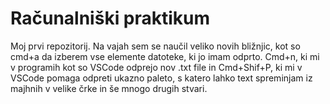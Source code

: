 # Računalniški praktikum
Moj prvi repozitorij. Na vajah sem se naučil veliko novih bližnjic, kot so cmd+a da izberem vse elemente datoteke, ki jo imam odprto. Cmd+n, ki mi v programih kot so VSCode odprejo nov .txt file in Cmd+Shif+P, ki mi v VSCode pomaga odpreti ukazno paleto, s katero lahko text spreminjam iz majhnih v velike črke in še mnogo drugih stvari.

